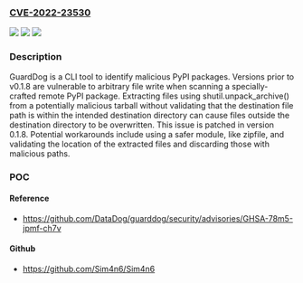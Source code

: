 ### [CVE-2022-23530](https://cve.mitre.org/cgi-bin/cvename.cgi?name=CVE-2022-23530)
![](https://img.shields.io/static/v1?label=Product&message=guarddog&color=blue)
![](https://img.shields.io/static/v1?label=Version&message=%3D%20%3C%200.1.8%20&color=brighgreen)
![](https://img.shields.io/static/v1?label=Vulnerability&message=CWE-22%3A%20Improper%20Limitation%20of%20a%20Pathname%20to%20a%20Restricted%20Directory%20('Path%20Traversal')&color=brighgreen)

### Description

GuardDog is a CLI tool to identify malicious PyPI packages. Versions prior to v0.1.8 are vulnerable to arbitrary file write when scanning a specially-crafted remote PyPI package. Extracting files using shutil.unpack_archive() from a potentially malicious tarball without validating that the destination file path is within the intended destination directory can cause files outside the destination directory to be overwritten. This issue is patched in version 0.1.8. Potential workarounds include using a safer module, like zipfile, and validating the location of the extracted files and discarding those with malicious paths.

### POC

#### Reference
- https://github.com/DataDog/guarddog/security/advisories/GHSA-78m5-jpmf-ch7v

#### Github
- https://github.com/Sim4n6/Sim4n6

